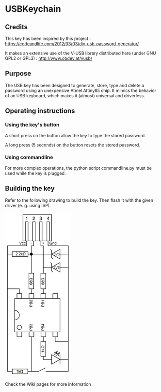 # USBKeychain

## Credits
This key has been inspired by this project : https://codeandlife.com/2012/03/03/diy-usb-password-generator/

It makes an extensive use of the V-USB library distributed here (under GNU GPL2 or GPL3) : http://www.obdev.at/vusb/ 

## Purpose
The USB key has been designed to generate, store, type and delete a password using an unexpensive Atmel Attiny85 chip. It mimics the behavior of an USB keyboard, which makes it (almost) universal and driverless.

## Operating instructions
### Using the key's button
A short press on the button allow the key to type the stored password.

A long press (5 seconds) on the button resets the stored password.

### Using commandline
For more complex operations, the python script commandline.py must be used while the key is plugged.

## Building the key
Refer to the following drawing to build the key. Then flash it with the given driver (e. g. using ISP).

![Diagram](https://github.com/clsergent/USBKeychain/blob/master/Images/Diagram.jpg)


Check the Wiki pages for more information
